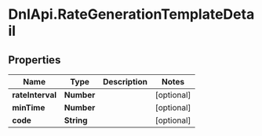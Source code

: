 # DnlApi.RateGenerationTemplateDetail

## Properties
Name | Type | Description | Notes
------------ | ------------- | ------------- | -------------
**rateInterval** | **Number** |  | [optional] 
**minTime** | **Number** |  | [optional] 
**code** | **String** |  | [optional] 


